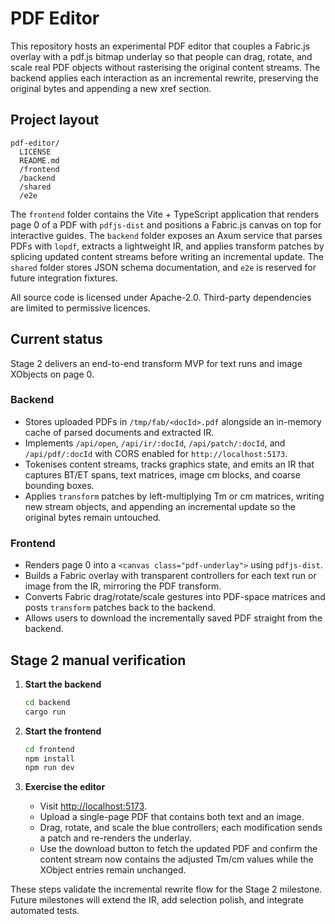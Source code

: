 # PDF Editor

This repository hosts an experimental PDF editor that couples a Fabric.js overlay with a pdf.js bitmap underlay so that people
can drag, rotate, and scale real PDF objects without rasterising the original content streams. The backend applies each
interaction as an incremental rewrite, preserving the original bytes and appending a new xref section.

## Project layout

```
pdf-editor/
  LICENSE
  README.md
  /frontend
  /backend
  /shared
  /e2e
```

The `frontend` folder contains the Vite + TypeScript application that renders page 0 of a PDF with `pdfjs-dist` and positions a
Fabric.js canvas on top for interactive guides. The `backend` folder exposes an Axum service that parses PDFs with `lopdf`,
extracts a lightweight IR, and applies transform patches by splicing updated content streams before writing an incremental
update. The `shared` folder stores JSON schema documentation, and `e2e` is reserved for future integration fixtures.

All source code is licensed under Apache-2.0. Third-party dependencies are limited to permissive licences.

## Current status

Stage 2 delivers an end-to-end transform MVP for text runs and image XObjects on page 0.

### Backend

* Stores uploaded PDFs in `/tmp/fab/<docId>.pdf` alongside an in-memory cache of parsed documents and extracted IR.
* Implements `/api/open`, `/api/ir/:docId`, `/api/patch/:docId`, and `/api/pdf/:docId` with CORS enabled for
  `http://localhost:5173`.
* Tokenises content streams, tracks graphics state, and emits an IR that captures BT/ET spans, text matrices, image cm blocks,
  and coarse bounding boxes.
* Applies `transform` patches by left-multiplying Tm or cm matrices, writing new stream objects, and appending an incremental
  update so the original bytes remain untouched.

### Frontend

* Renders page 0 into a `<canvas class="pdf-underlay">` using `pdfjs-dist`.
* Builds a Fabric overlay with transparent controllers for each text run or image from the IR, mirroring the PDF transform.
* Converts Fabric drag/rotate/scale gestures into PDF-space matrices and posts `transform` patches back to the backend.
* Allows users to download the incrementally saved PDF straight from the backend.

## Stage 2 manual verification

1. **Start the backend**
   ```bash
   cd backend
   cargo run
   ```

2. **Start the frontend**
   ```bash
   cd frontend
   npm install
   npm run dev
   ```

3. **Exercise the editor**
   * Visit <http://localhost:5173>.
   * Upload a single-page PDF that contains both text and an image.
   * Drag, rotate, and scale the blue controllers; each modification sends a patch and re-renders the underlay.
   * Use the download button to fetch the updated PDF and confirm the content stream now contains the adjusted Tm/cm values
     while the XObject entries remain unchanged.

These steps validate the incremental rewrite flow for the Stage 2 milestone. Future milestones will extend the IR, add
selection polish, and integrate automated tests.
